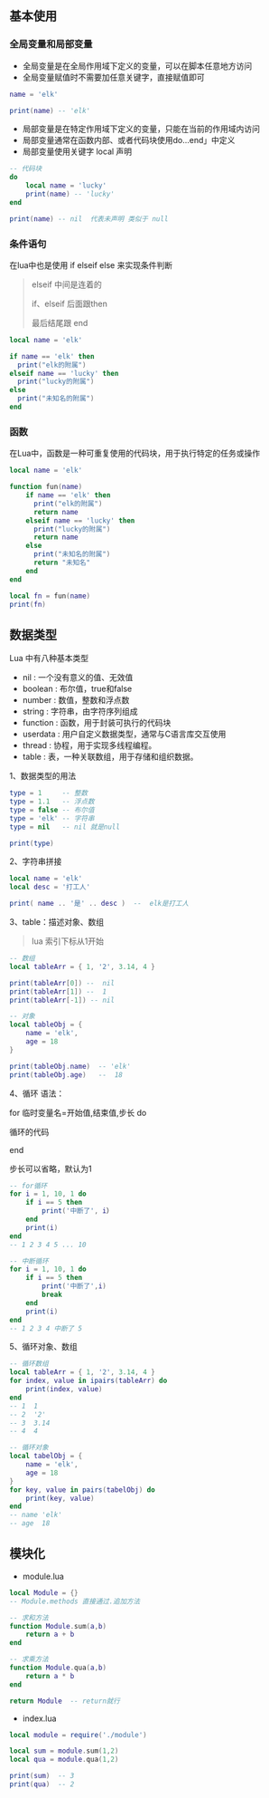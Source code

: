 
## 基本使用
### 全局变量和局部变量
- 全局变量是在全局作用域下定义的变量，可以在脚本任意地方访问
- 全局变量赋值时不需要加任意关键字，直接赋值即可
```lua
name = 'elk'

print(name) -- 'elk'
```
- 局部变量是在特定作用域下定义的变量，只能在当前的作用域内访问
- 局部变量通常在函数内部、或者代码块使用do...end」中定义
- 局部变量使用关键字 local 声明
```lua
-- 代码块
do
    local name = 'lucky'
    print(name) -- 'lucky'
end

print(name) -- nil  代表未声明 类似于 null
```
### 条件语句
在lua中也是使用 if  elseif  else 来实现条件判断
> elseif  中间是连着的
> 
> if、elseif 后面跟then
> 
> 最后结尾跟 end
```lua
local name = 'elk'

if name == 'elk' then
  print("elk的附属")
elseif name == 'lucky' then
  print("lucky的附属")
else 
  print("未知名的附属")
end
```
### 函数
在Lua中，函数是一种可重复使用的代码块，用于执行特定的任务或操作
```lua
local name = 'elk'

function fun(name)
    if name == 'elk' then
      print("elk的附属")
      return name
    elseif name == 'lucky' then
      print("lucky的附属")
      return name
    else 
      print("未知名的附属")
      return "未知名"
    end
end

local fn = fun(name)
print(fn)

```


## 数据类型
Lua 中有八种基本类型

- nil : 一个没有意义的值、无效值
- boolean : 布尔值，true和false
- number : 数值，整数和浮点数
- string : 字符串，由字符序列组成
- function : 函数，用于封装可执行的代码块
- userdata : 用户自定义数据类型，通常与C语言库交互使用
- thread : 协程，用于实现多线程编程。
- table : 表，一种关联数组，用于存储和组织数据。

1、数据类型的用法
```lua
type = 1     -- 整数
type = 1.1   -- 浮点数
type = false -- 布尔值
type = 'elk' -- 字符串
type = nil   -- nil 就是null

print(type)
```
2、字符串拼接
```lua
local name = 'elk'
local desc = '打工人'

print( name .. '是' .. desc )  --  elk是打工人
```

3、table：描述对象、数组
> lua 索引下标从1开始
```lua
-- 数组
local tableArr = { 1, '2', 3.14, 4 }

print(tableArr[0]) --  nil
print(tableArr[1]) --  1
print(tableArr[-1]) -- nil 

-- 对象
local tableObj = {
    name = 'elk',
    age = 18
}

print(tableObj.name)  -- 'elk'
print(tableObj.age)   --  18
```
4、循环
语法： 

for 临时变量名=开始值,结束值,步长 do

循环的代码

end

步长可以省略，默认为1
```lua
-- for循环
for i = 1, 10, 1 do
    if i == 5 then
        print('中断了', i）
    end
    print(i)
end
-- 1 2 3 4 5 ... 10

-- 中断循环
for i = 1, 10, 1 do
    if i == 5 then
        print('中断了',i)
        break
    end
    print(i)
end
-- 1 2 3 4 中断了 5
```
5、循环对象、数组
```lua
-- 循环数组
local tableArr = { 1, '2', 3.14, 4 }
for index, value in ipairs(tableArr) do
    print(index, value)
end
-- 1  1
-- 2  '2'
-- 3  3.14
-- 4  4

-- 循环对象
local tabelObj = {
    name = 'elk',
    age = 18
}
for key, value in pairs(tabelObj) do
    print(key, value)
end
-- name 'elk'
-- age  18
```
## 模块化
- module.lua
```lua
local Module = {}
-- Module.methods 直接通过.追加方法

-- 求和方法
function Module.sum(a,b)
    return a + b
end

-- 求乘方法
function Module.qua(a,b)
    return a * b
end

return Module  -- return就行
```
- index.lua
```lua
local module = require('./module')

local sum = module.sum(1,2)
local qua = module.qua(1,2)

print(sum)  -- 3
print(qua)  -- 2
```
